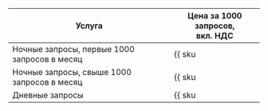 | Услуга  | Цена за 1000 запросов,<br/>вкл. НДС |
|---------|-------------------------------------|
| Ночные запросы, первые 1000 запросов в месяц | {{ sku|KZT|searchapi.requests.night.v1|string }} |
| Ночные запросы, свыше 1000 запросов в месяц | {{ sku|KZT|searchapi.requests.night.v1|pricingRate.1|string }} |
| Дневные запросы | {{ sku|KZT|searchapi.requests.day.v1|string }} |

